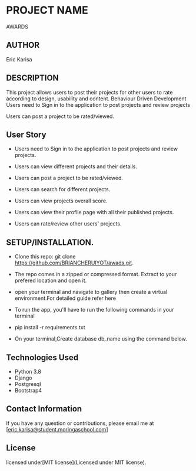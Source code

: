 # PROJECT NAME
AWARDS

## AUTHOR
Eric Karisa

## DESCRIPTION
This project allows users to post their projects for other users to rate according to design, usability and content.
Behaviour Driven Development
Users need to Sign in to the application to post projects and review projects

Users can post a project to be rated/viewed.

## User Story
+ Users need to Sign in to the application to post projects and review projects.

+ Users can view different projects and their details.

+ Users can post a project to be rated/viewed.

+ Users can search for different projects.

+ Users can view projects overall score.

+ Users can view their profile page with all their published projects.

+ Users can rate/review other users' projects.

## SETUP/INSTALLATION.
- Clone this repo: git clone https://github.com/BRIANCHERUIYOT/awads.git.

- The repo comes in a zipped or compressed format. Extract to your prefered location and open it.

- open your terminal and navigate to gallery then create a virtual environment.For detailed guide refer here

- To run the app, you'll have to run the following commands in your terminal

- pip install -r requirements.txt
- On your terminal,Create database db_name using the command below.


## Technologies Used
- Python 3.8
- Django
- Postgresql
- Bootstrap4

## Contact Information
If you have any question or contributions, please email me at [eric.karisa@student.moringaschool.com]


## License
licensed under[MIT license](Licensed under MIT license).